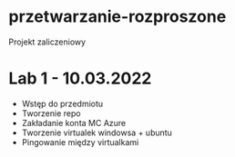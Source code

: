 # przetwarzanie-rozproszone
Projekt zaliczeniowy


# Lab 1 - 10.03.2022
- Wstęp do przedmiotu
- Tworzenie repo
- Zakładanie konta MC Azure
- Tworzenie virtualek windowsa + ubuntu
- Pingowanie między virtualkami
